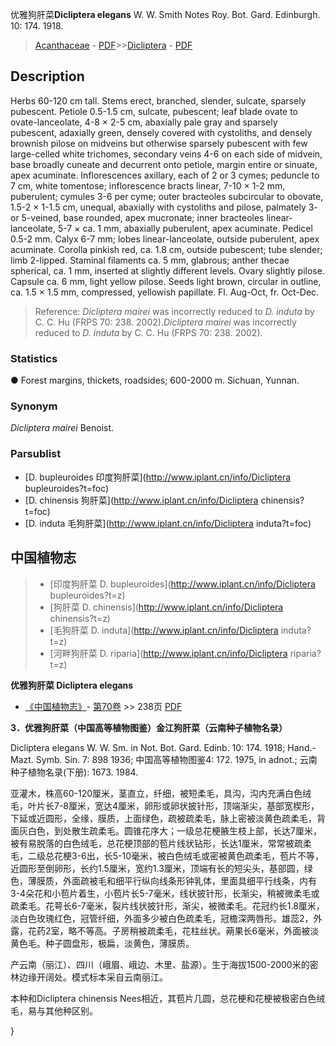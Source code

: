 优雅狗肝菜**Dicliptera elegans** W. W. Smith Notes Roy. Bot. Gard. Edinburgh. 10: 174. 1918.

> [Acanthaceae](Acanthaceae-爵床科.md) - [PDF](http://www.iplant.cn/foc/pdf/Acanthaceae.pdf)>>[Dicliptera](http://www.iplant.cn/info/Dicliptera?t=foc) - [PDF](http://www.iplant.cn/foc/pdf/Dicliptera.pdf)

## Description

Herbs 60-120 cm tall. Stems erect, branched, slender, sulcate, sparsely pubescent. Petiole 0.5-1.5 cm, sulcate, pubescent; leaf blade ovate to ovate-lanceolate, 4-8 × 2-5 cm, abaxially pale gray and sparsely pubescent, adaxially green, densely covered with cystoliths, and densely brownish pilose on midveins but otherwise sparsely pubescent with few large-celled white trichomes, secondary veins 4-6 on each side of midvein, base broadly cuneate and decurrent onto petiole, margin entire or sinuate, apex acuminate. Inflorescences axillary, each of 2 or 3 cymes; peduncle to 7 cm, white tomentose; inflorescence bracts linear, 7-10 × 1-2 mm, puberulent; cymules 3-6 per cyme; outer bracteoles subcircular to obovate, 1.5-2 × 1-1.5 cm, unequal, abaxially with cystoliths and pilose, palmately 3- or 5-veined, base rounded, apex mucronate; inner bracteoles linear-lanceolate, 5-7 × ca. 1 mm, abaxially puberulent, apex acuminate. Pedicel 0.5-2 mm. Calyx 6-7 mm; lobes linear-lanceolate, outside puberulent, apex acuminate. Corolla pinkish red, ca. 1.8 cm, outside pubescent; tube slender; limb 2-lipped. Staminal filaments ca. 5 mm, glabrous; anther thecae spherical, ca. 1 mm, inserted at slightly different levels. Ovary slightly pilose. Capsule ca. 6 mm, light yellow pilose. Seeds light brown, circular in outline, ca. 1.5 × 1.5 mm, compressed, yellowish papillate. Fl. Aug-Oct, fr. Oct-Dec.

> Reference: 
>*Dicliptera mairei* was incorrectly reduced to *D. induta* by C. C. Hu (FRPS 70: 238. 2002).*Dicliptera mairei* was incorrectly reduced to *D. induta* by C. C. Hu (FRPS 70: 238. 2002).

### Statistics
● Forest margins, thickets, roadsides; 600-2000 m. Sichuan, Yunnan.

### Synonym
*Dicliptera mairei* Benoist.

### Parsublist

* [D.  bupleuroides  印度狗肝菜](http://www.iplant.cn/info/Dicliptera bupleuroides?t=foc)
* [D.  chinensis  狗肝菜](http://www.iplant.cn/info/Dicliptera chinensis?t=foc)
* [D.  induta  毛狗肝菜](http://www.iplant.cn/info/Dicliptera induta?t=foc)

## 中国植物志

> * [印度狗肝菜  D.  bupleuroides](http://www.iplant.cn/info/Dicliptera bupleuroides?t=z)
> * [狗肝菜  D.  chinensis](http://www.iplant.cn/info/Dicliptera chinensis?t=z)
> * [毛狗肝菜  D.  induta](http://www.iplant.cn/info/Dicliptera induta?t=z)
> * [河畔狗肝菜  D.  riparia](http://www.iplant.cn/info/Dicliptera riparia?t=z)

**优雅狗肝菜 Dicliptera elegans**

* [《中国植物志》](http://www.iplant.cn/frps)- [第70卷](http://www.iplant.cn/frps/vol/70) >> 238页 [PDF](http://www.iplant.cn/frps/pdf/70/238.PDF)

**3．优雅狗肝菜（中国高等植物图鉴）金江狗肝菜（云南种子植物名录）**

Dicliptera elegans W. W. Sm. in Not. Bot. Gard. Edinb. 10: 174. 1918; Hand.- Mazt. Symb. Sin. 7: 898 1936; 中国高等植物图鉴4: 172. 1975, in adnot.; 云南种子植物名录(下册): 1673. 1984.

亚灌木，株高60-120厘米，茎直立，纤细，被短柔毛，具沟，沟内充满白色绒毛，叶片长7-8厘米，宽达4厘米，卵形或卵状披针形，顶端渐尖，基部宽楔形，下延或近圆形，全缘，膜质，上面绿色，疏被疏柔毛，脉上密被淡黄色疏柔毛，背面灰白色，到处散生疏柔毛。圆锥花序大；一级总花梗腋生枝上部，长达7厘米，被有易脱落的白色绒毛，总花梗顶部的苞片线状钻形，长达1厘米，常常被疏柔毛，二级总花梗3-6出，长5-10毫米，被白色绒毛或密被黄色疏柔毛，苞片不等，近圆形至倒卵形，长约1.5厘米，宽约1.3厘米，顶端有长的短尖头，基部圆，绿色，薄膜质，外面疏被毛和细平行纵向线条形钟乳体，里面具细平行线条，内有3-4朵花和小苞片着生，小苞片长5-7毫米，线状披针形，长渐尖，稍被微柔毛或疏柔毛。花萼长6-7毫米，裂片线状披针形，渐尖，被微柔毛。花冠约长1.8厘米，淡白色玫瑰红色，冠管纤细，外面多少被白色疏柔毛，冠檐深两唇形。雄蕊2，外露，花药2室，略不等高。子房稍被疏柔毛，花柱丝状。蒴果长6毫米，外面被淡黄色毛。种子圆盘形，极扁，淡黄色，薄膜质。

产云南（丽江）、四川（峨眉、峨边、木里、盐源）。生于海拔1500-2000米的密林边缘开阔处。模式标本采自云南丽江。

本种和Dicliptera chinensis Nees相近，其苞片几圆，总花梗和花梗被极密白色绒毛，易与其他种区别。

}